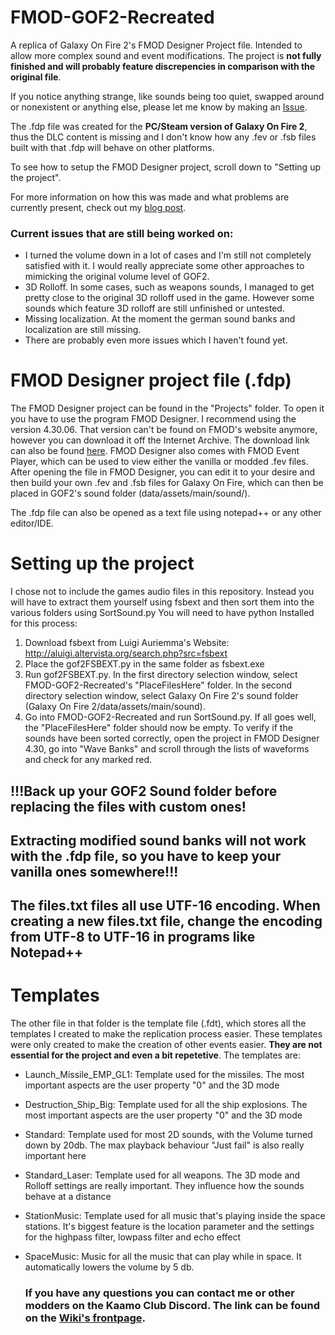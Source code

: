 # FMOD-GOF2-Recreated

A replica of Galaxy On Fire 2's FMOD Designer Project file. Intended to allow more complex sound and event modifications.
The project is **not fully finished and will probably feature discrepencies in comparison with the original file**.

If you notice anything strange, like sounds being too quiet, swapped around or nonexistent or anything else, please let me know by making an [Issue](https://github.com/KroeteTroete/FMOD-GOF2-Recreated/issues).

The .fdp file was created for the **PC/Steam version of Galaxy On Fire 2**, thus the DLC content is missing and I don't know how any .fev or .fsb files built with that .fdp will behave on other platforms.

To see how to setup the FMOD Designer project, scroll down to "Setting up the project".

For more information on how this was made and what problems are currently present, check out my [blog post](https://kroetetroete.com/2024/05/08/expanding-the-possibilities-of-gof2-sound-modding/).

### Current issues that are still being worked on:

- I turned the volume down in a lot of cases and I'm still not completely satisfied with it. I would really appreciate some other approaches to mimicking the original volume level of GOF2.
- 3D Rolloff. In some cases, such as weapons sounds, I managed to get pretty close to the original 3D rolloff used in the game. However some sounds which feature 3D rolloff are still unfinished or untested.
- Missing localization. At the moment the german sound banks and localization are still missing.
- There are probably even more issues which I haven't found yet.

# FMOD Designer project file (.fdp)

The FMOD Designer project can be found in the "Projects" folder. To open it you have to use the program FMOD Designer. I recommend using the version 4.30.06.
That version can't be found on FMOD's website anymore, however you can download it off the Internet Archive. The download link can also be found [here](https://archive.org/details/fmod-4.30.06).
FMOD Designer also comes with FMOD Event Player, which can be used to view either the vanilla or modded .fev files.
After opening the file in FMOD Designer, you can edit it to your desire and then build your own .fev and .fsb files for Galaxy On Fire, which can then be placed in GOF2's sound folder (data/assets/main/sound/).

The .fdp file can also be opened as a text file using notepad++ or any other editor/IDE.

# Setting up the project

I chose not to include the games audio files in this repository. Instead you will have to extract them yourself using fsbext and then sort them into the various folders using SortSound.py
You will need to have python Installed for this process:

1. Download fsbext from Luigi Auriemma's Website: http://aluigi.altervista.org/search.php?src=fsbext
2. Place the gof2FSBEXT.py in the same folder as fsbext.exe
3. Run gof2FSBEXT.py. In the first directory selection window, select FMOD-GOF2-Recreated's "PlaceFilesHere" folder. In the second directory selection window, select Galaxy On Fire 2's sound folder (Galaxy On Fire 2/data/assets/main/sound).
4. Go into FMOD-GOF2-Recreated and run SortSound.py. If all goes well, the "PlaceFilesHere" folder should now be empty. To verify if the sounds have been sorted correctly, open the project in FMOD Designer 4.30, go into "Wave Banks" and scroll through the lists of waveforms and check for any marked red.

## !!!Back up your GOF2 Sound folder before replacing the files with custom ones! 
## Extracting modified sound banks will not work with the .fdp file, so you have to keep your vanilla ones somewhere!!!

## The files.txt files all use UTF-16 encoding. When creating a new files.txt file, change the encoding from UTF-8 to UTF-16 in programs like Notepad++

# Templates

The other file in that folder is the template file (.fdt), which stores all the templates I created to make the replication process easier.
These templates were only created to make the creation of other events easier. **They are not essential for the project and even a bit repetetive**. The templates are:

- Launch_Missile_EMP_GL1: Template used for the missiles. The most important aspects are the user property "0" and the 3D mode
- Destruction_Ship_Big: Template used for all the ship explosions. The most important aspects are the user property "0" and the 3D mode
- Standard: Template used for most 2D sounds, with the Volume turned down by 20db. The max playback behaviour "Just fail" is also really important here
- Standard_Laser: Template used for all weapons. The 3D mode and Rolloff settings are really important. They influence how the sounds behave at a distance
- StationMusic: Template used for all music that's playing inside the space stations. It's biggest feature is the location parameter and the settings for the highpass filter, lowpass filter and echo effect
- SpaceMusic: Music for all the music that can play while in space. It automatically lowers the volume by 5 db.

  ### If you have any questions you can contact me or other modders on the Kaamo Club Discord. The link can be found on the [Wiki's frontpage](https://galaxyonfire.wiki.gg/wiki/Galaxy_on_Fire_Wiki).


